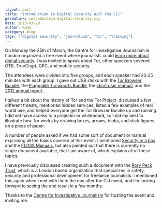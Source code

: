 ```yaml
---
layout: post
title: "Introduction to Digital Security With the CIJ"
permalink: introduction-digital-security-cij
date: 2013-03-29
author: Runa
category: blog
tags: ["digital security", "journalism", "tor", "training"]
---
```


On Monday the 25th of March, the Centre for Investigative Journalism in London organized a free event where journalists could [learn more about digital security](http://www.tcij.org/events/2013-03-25/introduction-digital-security). I was invited to speak about Tor, other speakers covered OTR, TrueCrypt, GPG, and mobile security.

The attendees were divided into five groups, and each speaker had 20-25 minutes with each group. I gave out USB sticks with the [Tor Browser Bundle](https://www.torproject.org/projects/torbrowser.html.en), the [Pluggable Transports Bundle](https://blog.torproject.org/blog/new-pluggable-transports-bundles-02411-alpha-flashproxy-obfsproxy), the [short user manual](https://www.torproject.org/dist/manual/short-user-manual_en.xhtml), and the [2012 annual report](https://www.torproject.org/about/findoc/2012-TorProject-Annual-Report.pdf).

I talked a bit about the history of Tor and the Tor Project, discussed a few different threats, mentioned hidden services, listed a few examples of real world use, and helped everyone get the Tor Browser Bundle up and running. I did not have access to a projector or whiteboard, so I did my best to illustrate how Tor works by drawing boxes, arrows, blobs, and stick figures on a piece of paper.

A number of people asked if we had some sort of document or manual explaining all the topics covered at this event. I mentioned [Security in a box](https://securityinabox.org/) and the [FLOSS Manuals](http://flossmanuals.net/), but also pointed out that there is currently no single document available, that I am aware of, which explains all of these topics.

I have previously discussed creating such a document with the [Rory Peck Trust](http://www.rorypecktrust.org/), which is a London based organization that specializes in safety, security and professional development for freelance journalists. I mentioned this again when I met with them the day after the CIJ event, and I’m looking forward to seeing the end result in a few months.

Thanks to the [Centre for Investigative Journalism](http://tcij.org/) for hosting the event and inviting me.

